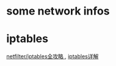 # some network infos

# iptables
<a href="http://www.linuxso.com/linuxpeixun/10332.html"> netfilter/iptables全攻略 </a> , <a href="http://blog.chinaunix.net/uid-26495963-id-3279216.html"> iptables详解 </a>
